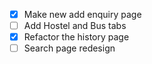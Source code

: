 - [x] Make new add enquiry page
- [ ] Add Hostel and Bus tabs
- [x] Refactor the history page
- [ ] Search page redesign
